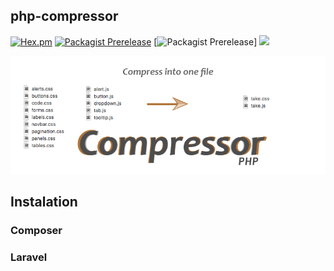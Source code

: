 

## php-compressor
[![Hex.pm](https://img.shields.io/hexpm/l/plug.svg?maxAge=2592000)](https://github.com/bvanhoekelen/php-compressor/blob/master/LICENSE)
[![Packagist Prerelease](https://img.shields.io/packagist/vpre/bvanhoekelen/php-compressor.svg?maxAge=2592000&style=flat-square)](https://packagist.org/packages/bvanhoekelen/php-compressor)
[![Packagist Prerelease](https://img.shields.io/github/contributors/bvanhoekelen/php-compressor.svg?maxAge=2592000&style=flat-square)]
[![](https://img.shields.io/github/issues/bvanhoekelen/php-compressor.svg?maxAge=2592000&style=flat-square)](https://github.com/bvanhoekelen/php-compressor/issues)


<p align="center"><img src="/assets/banner.png" alt="php-compressor" /></p>





## Instalation

### Composer

### Laravel

```php


```